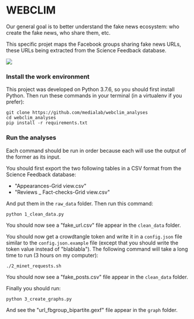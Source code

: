 # WEBCLIM

Our general goal is to better understand the fake news ecosystem: who create the fake news, who share them, etc.

This specific projet maps the Facebook groups sharing fake news URLs, these URLs being extracted from the Science Feedback database.

<img src="screenhot_graph.png"/>

### Install the work environment

This project was developed on Python 3.7.6, so you should first install Python. 
Then run these commands in your terminal (in a virtualenv if you prefer):

```
git clone https://github.com/medialab/webclim_analyses
cd webclim_analyses
pip install -r requirements.txt
```

### Run the analyses

Each command should be run in order because each will use the output of the former as its input.

You should first export the two following tables in a CSV format from the Science Feedback database:
* "Appearances-Grid view.csv"
* "Reviews _ Fact-checks-Grid view.csv"

And put them in the `raw_data` folder. Then run this command:
```
python 1_clean_data.py
```
You should now see a "fake_url.csv" file appear in the `clean_data` folder.

You should now get a crowdtangle token and write it in a `config.json` file similar to the `config.json.example` file 
(except that you should write the token value instead of "blablabla").
The following command will take a long time to run (3 hours on my computer):
```
./2_minet_requests.sh
```
You should now see a "fake_posts.csv" file appear in the `clean_data` folder.

Finally you should run:
```
python 3_create_graphs.py
```
And see the "url_fbgroup_bipartite.gexf" file appear in the `graph` folder.

